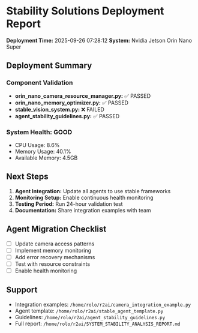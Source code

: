 
# Stability Solutions Deployment Report

**Deployment Time:** 2025-09-26 07:28:12
**System:** Nvidia Jetson Orin Nano Super

## Deployment Summary

### Component Validation

- **orin_nano_camera_resource_manager.py:** ✅ PASSED
- **orin_nano_memory_optimizer.py:** ✅ PASSED
- **stable_vision_system.py:** ❌ FAILED
- **agent_stability_guidelines.py:** ✅ PASSED

### System Health: GOOD

- CPU Usage: 8.6%
- Memory Usage: 40.1%
- Available Memory: 4.5GB

## Next Steps

1. **Agent Integration:** Update all agents to use stable frameworks
2. **Monitoring Setup:** Enable continuous health monitoring
3. **Testing Period:** Run 24-hour validation test
4. **Documentation:** Share integration examples with team

## Agent Migration Checklist

- [ ] Update camera access patterns
- [ ] Implement memory monitoring
- [ ] Add error recovery mechanisms
- [ ] Test with resource constraints
- [ ] Enable health monitoring

## Support

- Integration examples: `/home/rolo/r2ai/camera_integration_example.py`
- Agent template: `/home/rolo/r2ai/stable_agent_template.py`
- Guidelines: `/home/rolo/r2ai/agent_stability_guidelines.py`
- Full report: `/home/rolo/r2ai/SYSTEM_STABILITY_ANALYSIS_REPORT.md`
